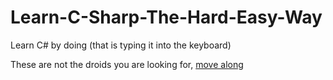 # Learn-C-Sharp-The-Hard-Easy-Way

Learn C# by doing (that is typing it into the keyboard)

These are not the droids you are looking for, [move along](/bvmake/Learn-C-Sharp-The-Hard-Easy-Way/blob/master/outline.md)
